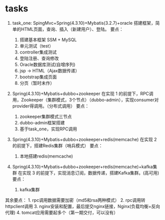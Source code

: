 # tasks

1. task_one:
  SpingMvc+Spring(4.3.10)+Mybatis(3.2.7)+oracle 搭建框架，简单的HTML页面，查询、插入（新建用户）、登陆。
    要点：	
	1. 搭建基本框架 SSM + MySQL
	2. 单元测试（test）
	3. controller集成测试
	4. 登陆注册、查询修改
	5. Oracle数据库测试(自增序列)
	6. jsp -> HTML（Ajax数据传递）
	7. bootstrap集成页面
	8. 分页（暂时未作）
	
2. Spring(4.3.10)+Mybatis+dubbo+zookeeper 在实现 1 的前提下，RPC调用，Zookeeper（集群模式，3个节点）（dubbo-admin），实现consumer对provider得调用。（分布式调用）
    要点：
	1. zookeeper集群模式三节点
	2. dubbo-admin框架搭建
	3. 基于task_one，实现RPC调用

3. Spring(4.3.10)+Mybatis+dubbo+zookeeper+redis(memcache) 在实现 2 的前提下，搭建Redis集群（哨兵模式）
	要点：
	1. 本地搭建redis(memcache)

4. Spring(4.3.10)+Mybatis+dubbo+zookeeper+redis(memcache)+kafka集群 在实现 3 的前提下，实现消息订阅，数据传递，搭建Kafka集群。(高可用)
	要点：
	1. kafka集群

其余要点：
	1. rpc调用数据需要加密（md5和rsa两种模式）
	2. rpc调用转httpclient调用
	3. nginx安装和配置，最后提交nginx链接，Nginx(负载均衡+反向代理)
	4. tomcat应用需要起多个（第一期交付，可以没有）
